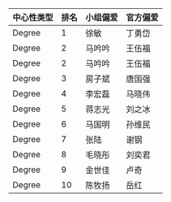 | 中心性类型   | 排名 | 小组偏爱 | 官方偏爱 |
| :------- | ------ | :----- | :----- |
| Degree |	1	|徐敏	| 丁勇岱 |
| Degree |	2	|马吟吟|	王伍福 |
|Degree|2|马吟吟|王伍福|
|Degree|3|房子斌|唐国强|
|Degree|4|李宏磊|马晓伟|
|Degree|5|蒋志光|刘之冰|
|Degree|6|马国明|孙维民|
|Degree|7|张陆|谢钢|
|Degree|8|毛晓彤|刘奕君|
|Degree|9|金世佳|卢奇|
|Degree|10|陈牧扬|岳红|
